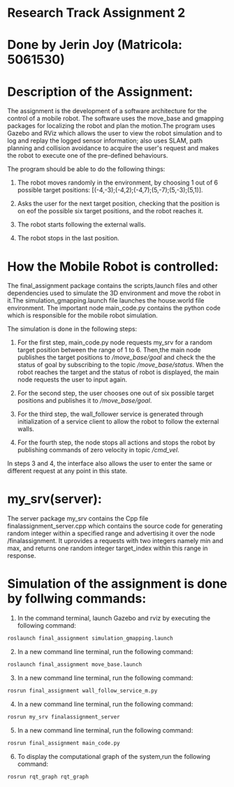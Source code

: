 # Research Track Assignment 2
# Done by Jerin Joy (Matricola: 5061530)

# Description of the Assignment:
The assignment is the development of a software architecture for the control of a mobile robot. The software uses the move_base and gmapping packages for localizing the robot and plan the motion.The program uses Gazebo and RViz which allows the user to view the robot simulation and to log and replay the logged sensor information; also uses SLAM, path planning and collision avoidance to acquire the user's request and makes the robot to execute one of the pre-defined behaviours. 

The program should be able to do the following things:

1. The robot moves randomly in the environment, by choosing 1 out of 6 possible target positions: [(-4,-3);(-4,2);(-4,7);(5,-7);(5,-3);(5,1)].

2. Asks the user for the next target position, checking that the position is on eof the possible six target positions, and the robot reaches it.

3. The robot starts following the external walls. 

4. The robot stops in the last position. 

# How the Mobile Robot is controlled:

The final_assignment package contains the scripts,launch files and other dependencies used to simulate the 3D environment and move the robot in it.The simulation_gmapping.launch file launches the house.world file environment. The important node main_code.py contains the python code which is responsible for the mobile robot simulation.

The simulation is done in the following steps:

1. For the first step, main_code.py node requests my_srv for a random target position between the range of 1 to 6. Then,the main node publishes the target positions to */move_base/goal* and check the the status of goal by subscribing to the topic */move_base/status*. When the robot reaches the target and the status of robot is displayed, the main node requests the user to input again.

2. For the second step, the user chooses one out of six possible target positions and publishes it to */move_base/goal*.

3. For the third step, the wall_follower service is generated through initialization of a service client to allow the robot to follow the external walls.

4. For the fourth step, the node stops all actions and stops the robot by publishing commands of zero velocity in topic */cmd_vel*.

In steps 3 and 4, the interface also allows the user to enter the same or different request at any point in this state.


# my_srv(server):

The server package my_srv contains the Cpp file finalassignment_server.cpp which contains the source code for generating random integer within a specified range and advertising it over the node /finalassignment. It uprovides a requests with two integers namely min and max, and returns one random integer target_index within this range in response.

# Simulation of the assignment is done by follwing commands:


1. In the command terminal, launch Gazebo and rviz by executing the following command:
```bash
roslaunch final_assignment simulation_gmapping.launch
```
2. In a new command line terminal, run the following command:
```bash
roslaunch final_assignment move_base.launch
```
3. In a new command line terminal, run the following command:
```bash
rosrun final_assignment wall_follow_service_m.py
```
4. In a new command line terminal, run the following command:
```bash
rosrun my_srv finalassignment_server
```
5. In a new command line terminal, run the following command:
```bash
rosrun final_assignment main_code.py
```
6. To display the computational graph of the system,run the following command:
```bash
rosrun rqt_graph rqt_graph
```

